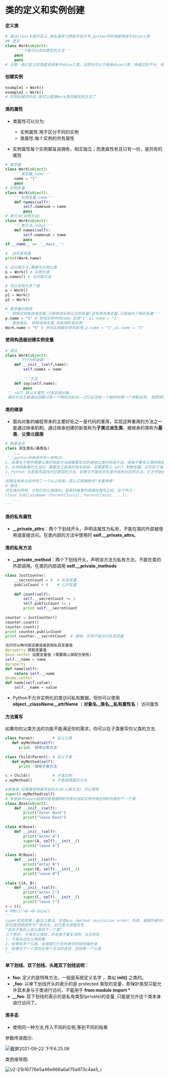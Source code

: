 # 类的定义和实例创建

#### 定义类

```python
# 通过class关键字定义,类名通常习惯首字母大写,python中的类都继承于object类
## 语法
class Work(object):
     '''下面可以添加属性和方法'''
    pass
	pass
# 注意：我们定义的类都会继承于object类，当然也可以不继承object类；两者区别不大，但没有继承于object类使用多继承时可能会出现问题
```

#### 创建实例

```python
example1 = Work()
example2 = Work()
# 实例创建完毕后,就可以使用Work类的属性和方法了
```

#### 类的属性

- 类属性可以分为:
    - 实例属性:用于区分不同的实例
    - 类属性:每个实例的共有属性

- 实例属性每个实例都各自拥有，相互独立；而类属性有且只有一份，是共有的属性

```python
# 类变量
class Work(object):
    '''类变量,name'''
    name = "1" 
    pass
# 实例变量
class Work(object):
    '''实例变量,name'''
    def names(self):
        self.namenum = name
        pass
# 类方法(实例方法)
class Work(object):
    '''类方法,names'''
    def names(self):
        self.namenum = name
        pass
if __name__ == '__main__':
    
#  访问类变量
print(Work.name)

# 访问类方法,需要先实例化类
p = Work() # 实例化类
p.names() # 访问类方法

# 可以实例化多个类
p = Work()
p1 = Work()
p2 = Work()

# 类变量的修改
'''使用实例修改类变量,只是修改实例化后的变量(没有修改类变量,只是指向了新的变量'''
p.name = "5" # 其他实例中的name 还是"1",p1.name = "1"
'''使用类名. 来修改类变量,将影响所有实例'''
Work.name = "5" # 所有实例都将受到影响,p.name = "5",p1.name = "5"
```

#### 使用构造器创建实例变量

```python
# 语法
class Work(object):
    '''下行为构造器'''
    def __init__(self,name):
        self.names = name
        
        '''方法'''
    def say(self,name):
        pass
 '''self 默认关键字,代表实例对象.
 类的方法与普通的函数只有一个特别的区别——它们必须有一个额外的第一个参数名称, 按照惯例它的名称是 self'''
```

#### 类的继承

- 面向对象的编程带来的主要好处之一是代码的重用，实现这种重用的方法之一是通过继承机制。通过继承创建的新类称为**子类**或**派生类**，被继承的类称为**基类**、**父类**或**超类**

```python
# 继承语法
class 派生类名(基类名)
    ...
 '''python中继承中的一些特点:
1、如果在子类中需要父类的构造方法就需要显式的调用父类的构造方法，或者不重写父类的构造方法。
2、在调用基类的方法时，需要加上基类的类名前缀，且需要带上 self 参数变量。区别在于类中调用普通函数时并不需要带上 self 参数
3、Python 总是首先查找对应类型的方法，如果它不能在派生类中找到对应的方法，它才开始到基类中逐个查找。（先在本类中查找调用的方法，找不到才去基类中找）。'''
'''
如果在继承元组中列了一个以上的类，那么它就被称作"多重继承"
# 语法：
派生类的声明，与他们的父类类似，继承的基类列表跟在类名之后，如下所示：
class SubClassName (ParentClass1[, ParentClass2, ...]):
    ...
'''
```



#### 类的私有属性

- **__private_attrs**：两个下划线开头，声明该属性为私有，不能在类的外部被使用或直接访问。在类内部的方法中使用时 **self.__private_attrs**。

#### 类的私有方法

- **__private_method**：两个下划线开头，声明该方法为私有方法，不能在类的外部调用。在类的内部调用 **self.__private_methods**

```python
class JustCounter:
    __secretCount = 0  # 私有变量
    publicCount = 0    # 公开变量
 
    def count(self):
        self.__secretCount += 1
        self.publicCount += 1
        print self.__secretCount
 
counter = JustCounter()
counter.count()
counter.count()
print counter.publicCount
print counter.__secretCount  # 报错，实例不能访问私有变量

访问可以再内部设置或者获取私有变量值
@property 获取变量值
@xxx.settet 设置变量值 (需要跟上面配合使用)
self.__name = name
@property
def name(self):
    return self.__name
@name.settet
def name(self,value):
    self.__name = value
```

- Python不允许实例化的类访问私有数据，但你可以使用 **object._className__attrName**（ **对象名._类名__私有属性名** ）访问属性

#### 方法重写

如果你的父类方法的功能不能满足你的需求，你可以在子类重写你父类的方法.

```python
class Parent:        # 定义父类
   def myMethod(self):
      print '调用父类方法'
 
class Child(Parent): # 定义子类
   def myMethod(self):
      print '调用子类方法'
 
c = Child()          # 子类实例
c.myMethod()         # 子类调用重写方法

#单继承,如果要使用重写前的方法(父类方法),可以使用
super().myMethod(self)
# 多继承中supre调用的是根据RMO列表中当前实例中类在RMO列表的下一个类
class Base(object):
    def __init__(self):
        print("enter Base")
        print("leave Base")
 
class A(Base):
    def __init__(self):
        print("enter A")
        super(A, self).__init__()
        print("leave A")
 
class B(Base):
    def __init__(self):
        print("enter B")
        super(B, self).__init__()
        print("leave B")
 
class C(A, B):
    def __init__(self):
        print("enter C")
        super(C, self).__init__()
        print("leave C")
c = C()
# RMO:C->A->B-object
'''
super实现原理：通过c3算法，生成mro（method resolution order）列表，根据列表中元素顺序查询调用.
新式类调用顺序为广度优先，旧式类为深度优先.
“查找子类的上层父类的下一个类”
三个原则: 子类在父类前，所有类不重复调用，从左到右
1、子类永远在父类前面
2、如果有多个父类，会根据它们在列表中的顺序被检查
3、如果对下一个类存在两个合法的选择，选择第一个父类
'''
```



#### 单下划线、双下划线、头尾双下划线说明：

- **__foo__**: 定义的是特殊方法，一般是系统定义名字 ，类似 **__init__()** 之类的。
- **_foo**: 以单下划线开头的表示的是 protected 类型的变量，即保护类型只能允许其本身与子类进行访问，不能用于 **from module import \***
- **__foo**: 双下划线的表示的是私有类型(private)的变量, 只能是允许这个类本身进行访问了。

#### 类多态

- 使用同一种方法,传入不同的实例,等到不同的结果

参数传递图示:

![截屏2021-09-22 下午6.25.06](https://raw.githubusercontent.com/JakeYue/picgo/master/uPic/%E6%88%AA%E5%B1%8F2021-09-22%20%E4%B8%8B%E5%8D%886.25.06.png2021%2009%2023%2008%2052%2038)



类思维导图:

![v2-21b16776e5a46e666a6af75a973c4ae5_r](https://raw.githubusercontent.com/JakeYue/picgo/master/uPic/v2-21b16776e5a46e666a6af75a973c4ae5_r.jpeg2021%2009%2023%2008%2052%2048)